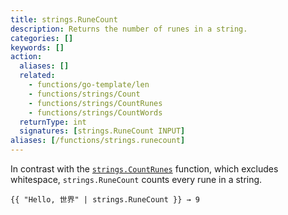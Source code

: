 ```yaml
---
title: strings.RuneCount
description: Returns the number of runes in a string.
categories: []
keywords: []
action:
  aliases: []
  related:
    - functions/go-template/len
    - functions/strings/Count
    - functions/strings/CountRunes
    - functions/strings/CountWords
  returnType: int
  signatures: [strings.RuneCount INPUT]
aliases: [/functions/strings.runecount]
---
```


In contrast with the [`strings.CountRunes`] function, which excludes whitespace, `strings.RuneCount` counts every rune in a string.

```go-html-template
{{ "Hello, 世界" | strings.RuneCount }} → 9
```

[`strings.CountRunes`]: /functions/strings/countrunes
